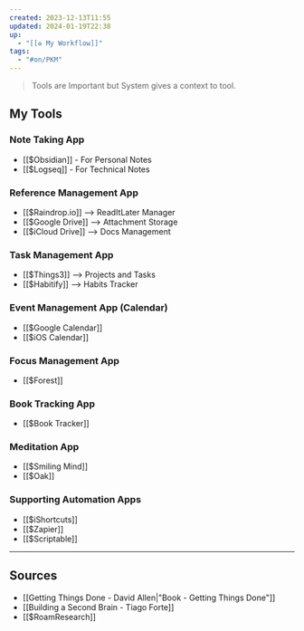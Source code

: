 ```yaml
---
created: 2023-12-13T11:55
updated: 2024-01-19T22:38
up:
  - "[[♻️ My Workflow]]"
tags:
  - "#on/PKM"
---
```


> Tools are Important but System gives a context to tool.
## My Tools
### Note Taking App
- [[$Obsidian]] - For Personal Notes
- [[$Logseq]] - For Technical Notes
### Reference Management App
- [[$Raindrop.io]] --> ReadItLater Manager
- [[$Google Drive]] --> Attachment Storage
- [[$iCloud Drive]] --> Docs Management
### Task Management App
- [[$Things3]] --> Projects and Tasks
- [[$Habitify]] --> Habits Tracker 
### Event Management App (Calendar)
- [[$Google Calendar]]
- [[$iOS Calendar]]
### Focus Management App
- [[$Forest]]
### Book Tracking App
- [[$Book Tracker]]
### Meditation App
- [[$Smiling Mind]]
- [[$Oak]]
### Supporting Automation Apps
- [[$iShortcuts]]
- [[$Zapier]]
- [[$Scriptable]]
---
## Sources
- [[Getting Things Done - David Allen|"Book - Getting Things Done"]]
- [[Building a Second Brain - Tiago Forte]]
- [[$RoamResearch]]

